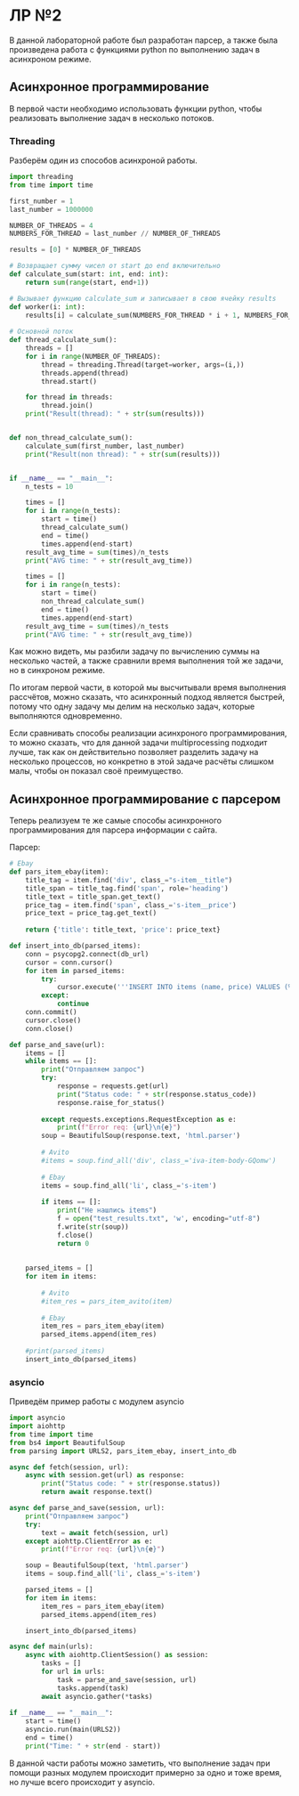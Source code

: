 # ЛР №2

В данной лабораторной работе был разработан парсер, а также была произведена работа с функциями python по выполнению задач в асинхроном режиме.

## Асинхронное программирование

В первой части необходимо использовать функции python, чтобы реализовать выполнение задач в несколько потоков.

### Threading

Разберём один из способов асинхроной работы. 

```python
import threading
from time import time

first_number = 1
last_number = 1000000

NUMBER_OF_THREADS = 4
NUMBERS_FOR_THREAD = last_number // NUMBER_OF_THREADS

results = [0] * NUMBER_OF_THREADS 

# Возвращает сумму чисел от start до end включительно
def calculate_sum(start: int, end: int):
    return sum(range(start, end+1))

# Вызывает функцию calculate_sum и записывает в свою ячейку results
def worker(i: int):
    results[i] = calculate_sum(NUMBERS_FOR_THREAD * i + 1, NUMBERS_FOR_THREAD * (i + 1))
    
# Основной поток
def thread_calculate_sum():
    threads = []
    for i in range(NUMBER_OF_THREADS):
        thread = threading.Thread(target=worker, args=(i,))
        threads.append(thread)
        thread.start()

    for thread in threads:
        thread.join()
    print("Result(thread): " + str(sum(results)))


def non_thread_calculate_sum():
    calculate_sum(first_number, last_number)
    print("Result(non thread): " + str(sum(results)))


if __name__ == "__main__":
    n_tests = 10

    times = []
    for i in range(n_tests):
        start = time()
        thread_calculate_sum()
        end = time()
        times.append(end-start)
    result_avg_time = sum(times)/n_tests
    print("AVG time: " + str(result_avg_time))

    times = []
    for i in range(n_tests):
        start = time()
        non_thread_calculate_sum()
        end = time()
        times.append(end-start)
    result_avg_time = sum(times)/n_tests
    print("AVG time: " + str(result_avg_time))
```

Как можно видеть, мы разбили задачу по вычислению суммы на несколько частей, а также сравнили время выполнения той же задачи, но в синхроном режиме.

По итогам первой части, в которой мы высчитывали время выполнения рассчётов, можно сказать, что асинхронный подход является быстрей, потому что одну задачу мы делим на несколько задач, которые выполняются одновременно.

Если сравнивать способы реализации асинхроного программирования, то можно сказать, что для данной задачи multiprocessing подходит лучше, так как он действительно позволяет разделить задачу на несколько процессов, но конкретно в этой задаче расчёты слишком малы, чтобы он показал своё преимущество.


## Асинхронное программирование с парсером

Теперь реализуем те же самые способы асинхронного программирования для парсера информации с сайта.

Парсер:
```python
# Ebay
def pars_item_ebay(item):
    title_tag = item.find('div', class_="s-item__title")
    title_span = title_tag.find('span', role='heading')
    title_text = title_span.get_text()
    price_tag = item.find('span', class_='s-item__price')
    price_text = price_tag.get_text()
    
    return {'title': title_text, 'price': price_text}

def insert_into_db(parsed_items):
    conn = psycopg2.connect(db_url)
    cursor = conn.cursor()
    for item in parsed_items:
        try:
            cursor.execute('''INSERT INTO items (name, price) VALUES (%s, %s)''', (item["title"], item["price"]))
        except:
            continue
    conn.commit()
    cursor.close()
    conn.close()

def parse_and_save(url):
    items = []
    while items == []:
        print("Отправляем запрос")
        try:
            response = requests.get(url)
            print("Status code: " + str(response.status_code))
            response.raise_for_status()
            
        except requests.exceptions.RequestException as e:
            print(f"Error req: {url}\n{e}")
        soup = BeautifulSoup(response.text, 'html.parser')
        
        # Avito
        #items = soup.find_all('div', class_='iva-item-body-GQomw')
        
        # Ebay
        items = soup.find_all('li', class_='s-item')
        
        if items == []:
            print("Не нашлись items")
            f = open("test_results.txt", 'w', encoding="utf-8")
            f.write(str(soup))
            f.close()
            return 0
        
    
    parsed_items = []
    for item in items:
        
        # Avito
        #item_res = pars_item_avito(item)
        
        # Ebay
        item_res = pars_item_ebay(item)
        parsed_items.append(item_res)
    
    #print(parsed_items)
    insert_into_db(parsed_items)
```
### asyncio
Приведём пример работы с модулем asyncio

```python
import asyncio
import aiohttp
from time import time
from bs4 import BeautifulSoup
from parsing import URLS2, pars_item_ebay, insert_into_db

async def fetch(session, url):
    async with session.get(url) as response:
        print("Status code: " + str(response.status))
        return await response.text()

async def parse_and_save(session, url):
    print("Отправляем запрос")
    try:
        text = await fetch(session, url)
    except aiohttp.ClientError as e:
        print(f"Error req: {url}\n{e}")

    soup = BeautifulSoup(text, 'html.parser')
    items = soup.find_all('li', class_='s-item')

    parsed_items = []
    for item in items:
        item_res = pars_item_ebay(item)
        parsed_items.append(item_res)

    insert_into_db(parsed_items)

async def main(urls):
    async with aiohttp.ClientSession() as session:
        tasks = []
        for url in urls:
            task = parse_and_save(session, url)
            tasks.append(task)
        await asyncio.gather(*tasks)
    
if __name__ == "__main__":
    start = time()
    asyncio.run(main(URLS2))
    end = time()
    print("Time: " + str(end - start))
```

В данной части работы можно заметить, что выполнение задач при помощи разных модулем происходит примерно за одно и тоже время, но лучше всего происходит у asyncio.

